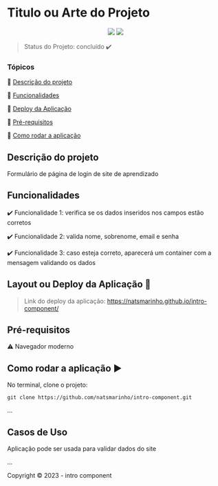 <h1>Titulo ou Arte do Projeto</h1> 

<p align="center">
<img src="https://img.shields.io/static/v1?label=Github&message=deploy&color=blue&style=for-the-badge&logo=github"/>
   <img src="http://img.shields.io/static/v1?label=STATUS&message=CONCLUIDO&color=GREEN&style=for-the-badge"/>
</p>

> Status do Projeto: concluído :heavy_check_mark: 

### Tópicos 

:small_blue_diamond: [Descrição do projeto](#descrição-do-projeto)

:small_blue_diamond: [Funcionalidades](#funcionalidades)

:small_blue_diamond: [Deploy da Aplicação](#deploy-da-aplicação-dash)

:small_blue_diamond: [Pré-requisitos](#pré-requisitos)

:small_blue_diamond: [Como rodar a aplicação](#como-rodar-a-aplicação-arrow_forward)


## Descrição do projeto 

<p align="justify">
  Formulário de página de login de site de aprendizado
</p>

## Funcionalidades

:heavy_check_mark: Funcionalidade 1: verifica se os dados inseridos nos campos estão corretos  

:heavy_check_mark: Funcionalidade 2: valida nome, sobrenome, email e senha

:heavy_check_mark: Funcionalidade 3: caso esteja correto, aparecerá um container com a mensagem validando os dados

## Layout ou Deploy da Aplicação :dash:

> Link do deploy da aplicação: https://natsmarinho.github.io/intro-component/

## Pré-requisitos

:warning: Navegador moderno

## Como rodar a aplicação :arrow_forward:

No terminal, clone o projeto: 

```
git clone https://github.com/natsmarinho/intro-component.git
```

... 

## Casos de Uso

Aplicação pode ser usada para validar dados do site 

... 

Copyright :copyright: 2023 - intro component
